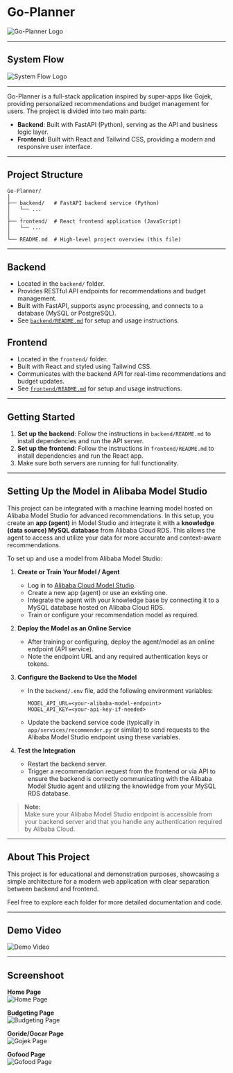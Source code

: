 # Go-Planner

![Go-Planner Logo](media/project-image.png)

---

## System Flow

![System Flow Logo](media/system-flow.png)

---

Go-Planner is a full-stack application inspired by super-apps like Gojek, providing personalized recommendations and budget management for users. The project is divided into two main parts:

- **Backend**: Built with FastAPI (Python), serving as the API and business logic layer.
- **Frontend**: Built with React and Tailwind CSS, providing a modern and responsive user interface.

---

## Project Structure

```
Go-Planner/
│
├── backend/   # FastAPI backend service (Python)
│   └── ...
│
├── frontend/  # React frontend application (JavaScript)
│   └── ...
│
└── README.md  # High-level project overview (this file)
```

---

## Backend
- Located in the `backend/` folder.
- Provides RESTful API endpoints for recommendations and budget management.
- Built with FastAPI, supports async processing, and connects to a database (MySQL or PostgreSQL).
- See [`backend/README.md`](./backend/README.md) for setup and usage instructions.

## Frontend
- Located in the `frontend/` folder.
- Built with React and styled using Tailwind CSS.
- Communicates with the backend API for real-time recommendations and budget updates.
- See [`frontend/README.md`](./frontend/README.md) for setup and usage instructions.

---

## Getting Started
1. **Set up the backend**: Follow the instructions in `backend/README.md` to install dependencies and run the API server.
2. **Set up the frontend**: Follow the instructions in `frontend/README.md` to install dependencies and run the React app.
3. Make sure both servers are running for full functionality.

---

## Setting Up the Model in Alibaba Model Studio

This project can be integrated with a machine learning model hosted on Alibaba Model Studio for advanced recommendations. In this setup, you create an **app (agent)** in Model Studio and integrate it with a **knowledge (data source) MySQL database** from Alibaba Cloud RDS. This allows the agent to access and utilize your data for more accurate and context-aware recommendations.

To set up and use a model from Alibaba Model Studio:

1. **Create or Train Your Model / Agent**  
   - Log in to [Alibaba Cloud Model Studio](https://modelstudio.console.aliyun.com/).
   - Create a new app (agent) or use an existing one.
   - Integrate the agent with your knowledge base by connecting it to a MySQL database hosted on Alibaba Cloud RDS.
   - Train or configure your recommendation model as required.

2. **Deploy the Model as an Online Service**  
   - After training or configuring, deploy the agent/model as an online endpoint (API service).
   - Note the endpoint URL and any required authentication keys or tokens.

3. **Configure the Backend to Use the Model**  
   - In the `backend/.env` file, add the following environment variables:
     ```
     MODEL_API_URL=<your-alibaba-model-endpoint>
     MODEL_API_KEY=<your-api-key-if-needed>
     ```
   - Update the backend service code (typically in `app/services/recommender.py` or similar) to send requests to the Alibaba Model Studio endpoint using these variables.

4. **Test the Integration**  
   - Restart the backend server.
   - Trigger a recommendation request from the frontend or via API to ensure the backend is correctly communicating with the Alibaba Model Studio agent and utilizing the knowledge from your MySQL RDS database.

> **Note:**  
> Make sure your Alibaba Model Studio endpoint is accessible from your backend server and that you handle any authentication required by Alibaba Cloud.

---

## About This Project
This project is for educational and demonstration purposes, showcasing a simple architecture for a modern web application with clear separation between backend and frontend.

Feel free to explore each folder for more detailed documentation and code. 

---

## Demo Video

![Demo Video](media/demo-video.gif)

---

## Screenshoot

**Home Page**  
![Home Page](media/home.jpeg)

**Budgeting Page**  
![Budgeting Page](media/budget.jpeg)

**Goride/Gocar Page**  
![Gojek Page](media/gojek.jpeg)

**Gofood Page**  
![Gofood Page](media/gofood.jpeg)